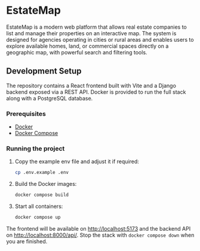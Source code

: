 # EstateMap
EstateMap is a modern web platform that allows real estate companies to list and manage their properties on an interactive map. The system is designed for agencies operating in cities or rural areas and enables users to explore available homes, land, or commercial spaces directly on a geographic map, with powerful search and filtering tools.

## Development Setup

The repository contains a React frontend built with Vite and a Django backend exposed via a REST API. Docker is provided to run the full stack along with a PostgreSQL database.

### Prerequisites

- [Docker](https://www.docker.com/)
- [Docker Compose](https://docs.docker.com/compose/)

### Running the project

1. Copy the example env file and adjust it if required:

   ```bash
   cp .env.example .env
   ```

2. Build the Docker images:

   ```bash
   docker compose build
   ```

3. Start all containers:

   ```bash
   docker compose up
   ```

The frontend will be available on <http://localhost:5173> and the backend API on <http://localhost:8000/api/>. Stop the stack with `docker compose down` when you are finished.

